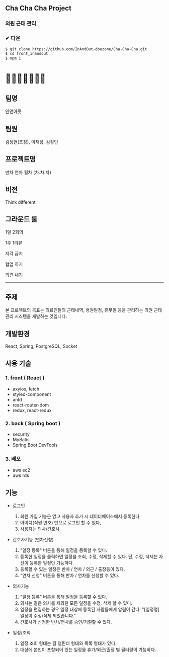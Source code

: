 ## Cha Cha Cha Project
### 의원 근태 관리


### ✔ 다운
```bash
$ git clone https://github.com/InAndOut-douzone/Cha-Cha-Cha.git
$ cd front_inandout
$ npm i
```

# 🌈🌈🌈🌈🌈🌈🌈
## 팀명

인앤아웃 

## 팀원

 김정현(조장), 이재성, 김정인

## 프로젝트명

반차 연차 월차 (차.차.차)

## 비전

Think different

## 그라운드 룰

1일 2회의

1주 1리뷰

지각 금지

협업 하기

의견 내기

---

## 주제

본 프로젝트의 목표는 의료진들의 근태내역, 병원일정, 휴무일 등을 관리하는 의원 근태관리 시스템을 개발하는 것입니다.

## 개발환경

React, Spring, PostgreSQL, Socket

## 사용 기술

### 1. front ( React )

- axyios, fetch
- styled-component
- antd
- react-router-dom
- redux, react-redux

### 2. back ( Spring boot )

- security
- MyBatis
- Spring Boot DevTools

### 3. 배포

- aws ec2
- aws rds

## 기능

- 로그인
    1. 회원 가입 기능은 없고 사용자 추가 시 데이터베이스에서 등록한다
    2. 아이디(직원 번호) 만으로 로그인 할 수 있다,
    3. 사용자는 의사/간호사

- 간호사기능 (연차신청)
    1. "일정 등록" 버튼을 통해 일정을 등록할 수 있다. 
    2. 등록한 일정을 클릭하면 일정을 조회, 수정, 삭제할 수 있다. 단, 수정, 삭제는 자신이 등록한 일정만 가능하다. 
    3. 등록할 수 있는 일정은 반차 / 연차 / 외근 / 출장등이 있다.
    4. "연차 신청" 버튼을 통해 반차 / 연차를 신청할 수 있다.

- 의사기능
    1. "일정 등록" 버튼을 통해 일정을 등록할 수 있다. 
    2.  의사는 같은 의사를 제외한 모든 일정을 수정, 삭제 할 수 있다.
    3. 일정을 편집하는 경우 일정 대상에 등록된 사람들에게 알림이 간다. "[일정명] 일정이 수정/삭제 되었습니다."
    4. 간호사가 신청한 반차/연차를 승인/거절할 수 있다.

- 일정/조회
    1. 일정 조회 형태는 월 캘린더 형태와 목록 형태가 있다.
    2. 대상에 본인이 포함되어 있는 일정을 휴가/외근/출장 별 필터링이 가능하다.